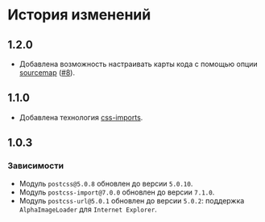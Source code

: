 История изменений
=================

1.2.0
-----

* Добавлена возможность настраивать карты кода с помощью опции [sourcemap](docs/api.ru.md#sourcemap) ([#8]).

1.1.0
-----

* Добавлена технология [css-imports](docs/api.ru.md#css-imports).

1.0.3
-----

### Зависимости

* Модуль `postcss@5.0.8` обновлен до версии `5.0.10`.
* Модуль `postcss-import@7.0.0` обновлен до версии `7.1.0`.
* Модуль `postcss-url@5.0.1` обновлен до версии `5.0.2`: поддержка `AlphaImageLoader` для `Internet Explorer`.

[#8]: https://github.com/enb/enb-css/pull/8
